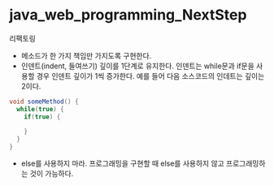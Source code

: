 # java_web_programming_NextStep

리팩토링   
- 메소드가 한 가지 책임만 가지도록 구현한다.
- 인덴트(indent, 들여쓰기) 깊이를 1단계로 유지한다. 인덴트는 while문과 if문을 사용할 경우 인덴트 깊이가 1씩 증가한다. 예를 들어 다음 소스코드의 인데트는 깊이는 2이다.
```java
void someMethod() {
  while(true) {
    if(true) {
    
    }
  }
}
```
- else를 사용하지 마라. 프로그래밍을 구현할 때 else를 사용하지 않고 프로그래밍하는 것이 가능하다.
